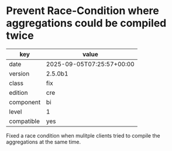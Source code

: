 [//]: # (werk v2)
# Prevent Race-Condition where aggregations could be compiled twice

key        | value
---------- | ---
date       | 2025-09-05T07:25:57+00:00
version    | 2.5.0b1
class      | fix
edition    | cre
component  | bi
level      | 1
compatible | yes

Fixed a race condition when mulitple clients tried to compile the aggregations at the same time.
